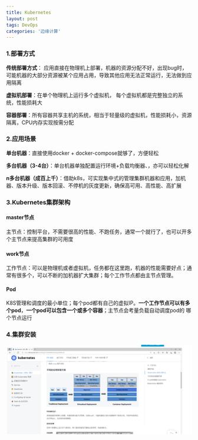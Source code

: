 ```yaml
---
title: Kubernetes
layout: post
tags: DevOps
categories: '边缘计算'
---
```


### 1.部署方式

**传统部署方式**： 应用直接在物理机上部署，机器的资源分配不好，出现bug时，可能机器的大部分资源被某个应用占用，导致其他应用无法正常运行，无法做到应用隔离

**虚拟机部署**：在单个物理机上运行多个虚拟机， 每个虚拟机都是完整独立的系统，性能损耗大

**容器部署**：所有容器共享主机的系统，相当于轻量级的虚拟机，性能损耗小，资源隔离，CPU内存实现按需分配

### 2.应用场景

**单台机器**：直接使用docker + docker-compose就够了，方便轻松

**多台机器（3-4台）**：单台机器单独配置运行环境+负载均衡器、，亦可以轻松化解

**n多台机器（成百上千）**：借助k8s，可实现集中式的管理集群机器和应用，加机器、版本升级、版本回滚、不停机的灰度更新，确保高可用、高性能、高扩展

### 3.Kubernetes集群架构

#### 	master节点

​	主节点：控制平台，不需要很高的性能、不跑任务，通常一个就行了，也可以开多个主节点来提高集群的可用度

#### 	work节点

​	工作节点：可以是物理机或者虚拟机，任务都在这里跑，机器的性能需要好点；通常有很多个，可以不断的加机器扩大集群；每个工作节点都由主节点管理。

#### 	Pod

​	K8S管理和调度的最小单位；每个pod都有自己的虚拟IP。**一个工作节点可以有多个pod**，**一个pod可以包含一个或多个容器**；主节点会考量负载自动调度pod的  哪个节点运行

### 4.集群安装

![](image\image-20220214091811996.png)

